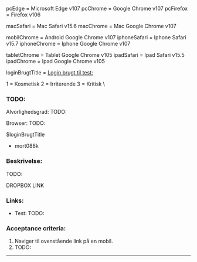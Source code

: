 pcEdge = Microsoft Edge v107
pcChrome = Google Chrome v107
pcFirefox = Firefox v106

macSafari = Mac Safari v15.6
macChrome = Mac Google Chrome v107

mobilChrome = Android Google Chrome v107
iphoneSafari = Iphone Safari v15.7
iphoneChrome = Iphone Google Chrome v107

tabletChrome = Tablet Google Chrome v105
ipadSafari = Ipad Safari v15.5
ipadChrome = Ipad Google Chrome v105

loginBrugtTitle = <span style="text-decoration: underline">Login brugt til test:</span>

1 = Kosmetisk
2 = Irriterende
3 = Kritisk
\
### TODO:

Alvorlighedsgrad: TODO:

Browser: TODO:

$loginBrugtTitle
- mort088k

### Beskrivelse:
TODO:

DROPBOX LINK


### Links:
- Test: TODO:

### Acceptance criteria:
1. Naviger til ovenstående link på en mobil.
2. TODO:

---
